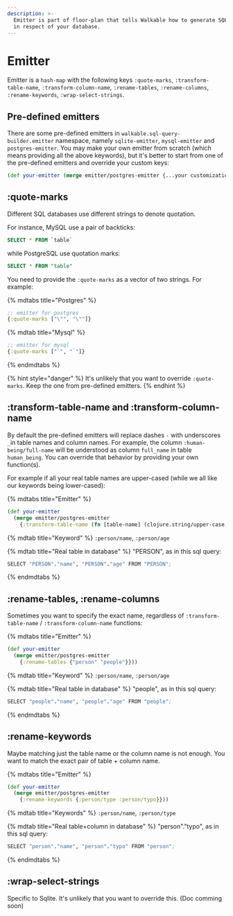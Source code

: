 ```yaml
---
description: >-
  Emitter is part of floor-plan that tells Walkable how to generate SQL strings
  in respect of your database.
---
```


# Emitter

Emitter is a `hash-map` with the following keys `:quote-marks`, `:transform-table-name`, `:transform-column-name`, `:rename-tables`, `:rename-columns`, `:rename-keywords`, `:wrap-select-strings`.

## Pre-defined emitters

There are some pre-defined emitters in `walkable.sql-query-builder.emitter` namespace, namely `sqlite-emitter`, `mysql-emitter` and `postgres-emitter`. You may make your own emitter from scratch \(which means providing all the above keywords\), but it's better to start from one of the pre-defined emitters and override your custom keys:

```clojure
(def your-emitter (merge emitter/postgres-emitter {...your customizations...}))
```

## :quote-marks

Different SQL databases use different strings to denote quotation.

For instance, MySQL use a pair of backticks:

```sql
SELECT * FROM `table`
```

while PostgreSQL use quotation marks:

```sql
SELECT * FROM "table"
```

You need to provide the `:quote-marks` as a vector of two strings. For example:

{% mdtabs  title="Postgres" %}
```clojure
;; emitter for postgres
{:quote-marks ["\"", "\""]}
```


{% mdtab title="Mysql" %}
```clojure
;; emitter for mysql
{:quote-marks ["`", "`"]}
```

{% endmdtabs %}

{% hint style="danger" %}
It's unlikely that you want to override `:quote-marks`. Keep the one from pre-defined emitters.
{% endhint %}

## :transform-table-name and :transform-column-name

By default the pre-defined emitters will replace dashes `-` with underscores `_`in table names and column names. For example, the column `:human-being/full-name` will be understood as column `full_name` in table `human_being`. You can override that behavior by providing your own function\(s\).

For example if all your real table names are upper-cased \(while we all like our keywords being lower-cased\):

{% mdtabs  title="Emitter" %}
```clojure
(def your-emitter
  (merge emitter/postgres-emitter
    {:transform-table-name (fn [table-name] (clojure.string/upper-case table-name))}))
```


{% mdtab title="Keyword" %}
`:person/name`, `:person/age`


{% mdtab title="Real table in database" %}
"PERSON", as in this sql query:

```clojure
SELECT "PERSON"."name", "PERSON"."age" FROM "PERSON";
```

{% endmdtabs %}

## :rename-tables, :rename-columns

Sometimes you want to specify the exact name, regardless of `:transform-table-name` / `:transform-column-name` functions:

{% mdtabs  title="Emitter" %}
```clojure
(def your-emitter
  (merge emitter/postgres-emitter
    {:rename-tables {"person" "people"}}))
```


{% mdtab title="Keyword" %}
`:person/name`, `:person/age`


{% mdtab title="Real table in database" %}
"people", as in this sql query:

```clojure
SELECT "people"."name", "people"."age" FROM "people";
```

{% endmdtabs %}

## :rename-keywords

Maybe matching just the table name or the column name is not enough. You want to match the exact pair of table + column name.

{% mdtabs  title="Emitter" %}
```clojure
(def your-emitter
  (merge emitter/postgres-emitter
    {:rename-keywords {:person/type :person/typo}}))
```


{% mdtab title="Keywords" %}
`:person/name`, `:person/type`


{% mdtab title="Real table+column in database" %}
"person"."typo", as in this sql query:

```clojure
SELECT "person"."name", "person"."typo" FROM "person";
```

{% endmdtabs %}

## :wrap-select-strings

Specific to Sqlite. It's unlikely that you want to override this. \(Doc comming soon\)
